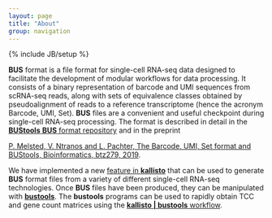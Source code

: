 ```yaml
---
layout: page
title: "About"
group: navigation
---
```


{% include JB/setup %}

__BUS__ format is a file format for single-cell RNA-seq data designed to facilitate the development of modular workflows for data processing. It consists of a binary representation of barcode and UMI sequences from scRNA-seq reads, along with sets of equivalence classes obtained by pseudoalignment of reads to a reference transcriptome (hence the acronym Barcode, UMI, Set). __BUS__ files are a convenient and useful checkpoint during single-cell RNA-seq processing. The format is described in detail in the [__BUStools__ __BUS__ format repository](https://github.com/BUStools/BUS-format) and in the preprint

[P. Melsted, V. Ntranos and L. Pachter, The Barcode, UMI, Set format and BUStools, Bioinformatics, btz279, 2019](https://academic.oup.com/bioinformatics/advance-article-abstract/doi/10.1093/bioinformatics/btz279/5487510).

We have implemented a new [feature in __kallisto__](https://pachterlab.github.io/kallisto/singlecell.html) that can be used to generate __BUS__ format files from a variety of different single-cell RNA-seq technologies. Once __BUS__ files have been produced, they can be manipulated with [__bustools__](https://github.com/BUStools/bustools). The __bustools__ programs can be used to rapidly obtain TCC and gene count matrices using the [__kallisto &#124; bustools__ workflow](https://pachterlab.github.io/kallistobustools/).
